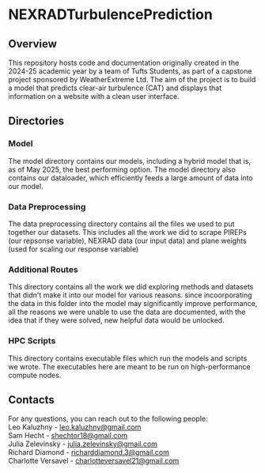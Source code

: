 # NEXRADTurbulencePrediction

## Overview
This repository hosts code and documentation originally created in the 2024-25 academic year by a team of Tufts Students, as part of a capstone project sponsored by WeatherExtreme Ltd. The aim of the project is to build a model that predicts clear-air turbulence (CAT) and displays that information on a website with a clean user interface.

## Directories

### Model
The model directory contains our models, including a hybrid model that is, as of May 2025, the best performing option. The model directory also contains our dataloader, which efficiently feeds a large amount of data into our model.

### Data Preprocessing
The data preprocessing directory contains all the files we used to put together our datasets. This includes all the work we did to scrape PIREPs (our repsonse variable), NEXRAD data (our input data) and plane weights (used for scaling our response variable)

### Additional Routes
This directory contains all the work we did exploring methods and datasets that didn't make it into our model for various reasons. since incoorporating the data in this folder into the model may significantly improve performance, all the reasons we were unable to use the data are documented, with the idea that if they were solved, new helpful data would be unlocked. 

### HPC Scripts
This directory contains executable files which run the models and scripts we wrote. The executables here are meant to be run on high-performance compute nodes.

## Contacts
For any questions, you can reach out to the following people:  
Leo Kaluzhny - leo.kaluzhny@gmail.com  
Sam Hecht - shechtor18@gmail.com  
Julia Zelevinsky - julia.zelevinsky@gmail.com  
Richard Diamond - richarddiamond.3@gmail.com   
Charlotte Versavel - charlotteversavel21@gmail.com  

